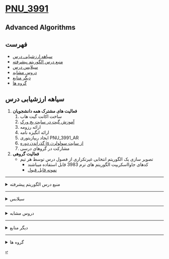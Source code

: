 <a name="TOC"></a>
# [PNU_3991](https://github.com/AliRazavi-edu/PNU_3991#TOC)

## Advanced Algorithms
## فهرست
- [سیاهه ارزشیابی درس](#Evaluation)
- [منبع درس  الگوریتم پیشرفته](#CourseRef)
- [سیلابس درس](#Curriculum)
- [دروس مشابه](#RelatedCourses)
- [دیگر منابع](#RelatedRef)
- [گروه ها](#Groups)

<a name="Evaluation"></a>
## سیاهه ارزشیابی درس

1. **فعالیت های مشترک همه دانشجویان**
    1. ساخت اکانت گیت هاب
    2. [آموزش گیت در سایت پچ ورک](http://jlord.us/patchwork/)
    3. ارائه رزومه
    4. ارائه انگیزه نامه
    5. ایجاد ریپازیتوری PNU_3991_AR
    6. [گذراندن دوره js از سایت سولولرن](http://Sololearn.com)
    7. مشارکت در گروهای درسی
2. **فعالیت گروهی**
    - تصویر سازی یک الگوریتم انتخابی غیرتکراری از فصول درس توسط هر تیم  
        - کدهای جاوااسکریپت الگوریتم های ترم 3983 قابل استفاده میباشند
        - [نمونه قابل قبول](#RelatedRef)
---------------
<a name="CourseRef"></a>
<details>
    <summary>منبع درس  الگوریتم پیشرفته</summary>

>## (منبع درس  الگوریتم پیشرفته (   01-1115025

## Introduction to Algorithms, 3th-Thomas H.Cormen

<a href="https://www.ebooksworld.ir/post/index/80/%D8%AF%D8%A7%D9%86%D9%84%D9%88%D8%AF-%DA%A9%D8%AA%D8%A7%D8%A8-%D9%85%D9%82%D8%AF%D9%85%D9%87-%D8%A7%DB%8C-%D8%A8%D8%B1-%D8%A7%D9%84%DA%AF%D9%88%D8%B1%DB%8C%D8%AA%D9%85-%D9%87%D8%A7-%D9%88%DB%8C%D8%B1%D8%A7%DB%8C%D8%B4-%D8%B3%D9%88%D9%85"><img src="https://github.com/AliRazavi-edu/PNU_3991/blob/master/_Image/Introduction%20to%20Algorithms.png"> </a>
## Table of contents
### I Foundations
- 1 The Role of Algorithms in Computing
- 2 Getting Started
- 3 Growth of Functions
- 4 Divide-and-Conquer
- 5 Probabilistic Analysis and Randomized Algorithms
### II Sorting and Order Statistics
- 6 Heapsort
- 7 Quicksort
- 8 Sorting in Linear Time
- 9 Medians and Order Statistics
### III Data Structures
- 10 Elementary Data Structures
- 11 Hash Tables
- 12 Binary Search Trees
- 13 Red-Black Trees
- 14 Augmenting Data Structures
### IV Advanced Design and Analysis Techniques
- 15 Dynamic Programming
- 16 Greedy Algorithms
- 17 [Amortized Analysis **]()
### V Advanced Data Structures
- 18 B-Trees
- 19 [Fibonacci Heap **]()
- 20 [Van Emde Boas Trees **]()
- 21 [Data Structures for Disjoint Sets **]()
### VI Graph Algorithms
- 22 Elementary Graph Algorithms
- 23 Minimum Spanning Trees
- 24 Single-Source Shortest Paths
- 25 All-Pairs Shortest Paths
- 26 [Maximum Flow **]()
### VII Selected Topics
- 27 [Multithreaded Algorithms **]()
- 28 Matrix Operations
- 29 Linear Programming
- 30 [Polynomials and the FFT **]()
- 31 Number-Theoretic Algorithms
- 32 [String Matching **]()
- 33 [Computational Geometry **]()
- 34 [NP-Completeness **]()
- 35 [Approximation Algorithms **]()
### VIII Appendix: Mathematical Background
- A Summations
- B Sets, Etc.
- C Counting and Probability
- D Matrices

[<kbd>↩</kbd>](#TOC)

</details>

----------------------

<a name="Curriculum"></a>
<details>
    <summary>سیلابس</summary>

>## [سیلابس وزرات علوم برای درس الگوریتم پیشرفته](https://github.com/AliRazavi-edu/PNU_3991/blob/master/_Syllabus/Educ_1140_0_AdvAlgo.pdf) 

[<kbd>↩</kbd>](#TOC)
</details>

----------------------------------


<a name="RelatedCourses"></a>
<details>
    <summary>دروس مشابه</summary>
    
>## دروس مشابه
   
> ## PNU_3983
[AdvancedAlgorithms](https://github.com/AliRazavi-edu/PNU_3983/tree/master/AdvancedAlgorithms)


[<kbd>↩</kbd>](#TOC)
</details>

---------------------------

<a name="RelatedRef"></a>
<details>
    <summary>دیگر منابع</summary>

>## دیگر منابع

 - [**visualising data structures and algorithms through animation**](https://visualgo.net/en)

[<kbd>↩</kbd>](#TOC)
</details>

-----------------------

<a name="Groups"></a>
<details>
    <summary>گروه ها</summary>

## گروه ها

<a name="G-A01"></a>
1. G-A01
    1. [_AdvAlg-14_مهرداد مجدي نسب](https://github.com/AliRazavi-edu/PNU_3991/tree/master/_MSc/AdvancedAlgorithms/14_%D9%85%D9%87%D8%B1%D8%AF%D8%A7%D8%AF%20%D9%85%D8%AC%D8%AF%D9%8A%20%D9%86%D8%B3%D8%A8)    
    1. [_AdvAlg-12_مازيار كيهاني](https://github.com/AliRazavi-edu/PNU_3991/tree/master/_MSc/AdvancedAlgorithms/12_%D9%85%D8%A7%D8%B2%D9%8A%D8%A7%D8%B1%20%D9%83%D9%8A%D9%87%D8%A7%D9%86%D9%8A)    
    1. []()
        
<a name="G-A02"></a>
2. G-A02
    1. [_AdvAlg-09_حميد غفاري](https://github.com/AliRazavi-edu/PNU_3991/tree/master/_MSc/AdvancedAlgorithms/09_%D8%AD%D9%85%D9%8A%D8%AF%20%D8%BA%D9%81%D8%A7%D8%B1%D9%8A)    
    1. []()    
    1. []() 
    
<a name="G-A03"></a>
3. G-A03
    1. []()    
    1. []()    
    1. []() 
    
<a name="G-A04"></a>
4. G-A04
    1. []()    
    1. []()    
    1. []()
     
<a name="G-A05"></a>
5. G-A05
    1. []()    
    1. []()    
    1. []()
     
<a name="G-A06"></a>
6. G-A06
    1. []()    
    1. []()    
    1. []() 
    
<a name="G-A07"></a>
7. G-A07
    1. []()    
    1. []()    
    1. []() 

</details>


[<kbd>↩</kbd>](#TOC)

